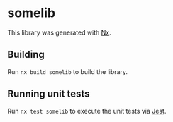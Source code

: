 # somelib

This library was generated with [Nx](https://nx.dev).

## Building

Run `nx build somelib` to build the library.

## Running unit tests

Run `nx test somelib` to execute the unit tests via [Jest](https://jestjs.io).
